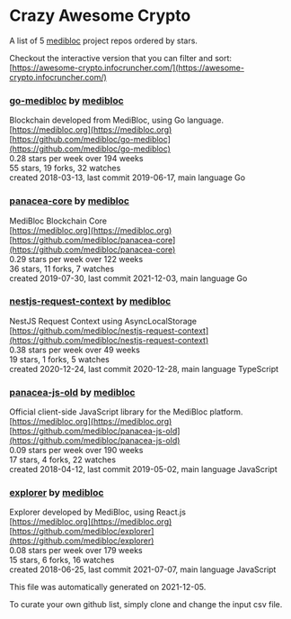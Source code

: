 # Crazy Awesome Crypto
A list of 5 [medibloc](https://github.com/medibloc) project repos ordered by stars.  

Checkout the interactive version that you can filter and sort: 
[https://awesome-crypto.infocruncher.com/](https://awesome-crypto.infocruncher.com/)  


### [go-medibloc](https://github.com/medibloc/go-medibloc) by [medibloc](https://github.com/medibloc)  
Blockchain developed from MediBloc, using Go language.  
[https://medibloc.org](https://medibloc.org)  
[https://github.com/medibloc/go-medibloc](https://github.com/medibloc/go-medibloc)  
0.28 stars per week over 194 weeks  
55 stars, 19 forks, 32 watches  
created 2018-03-13, last commit 2019-06-17, main language Go  


### [panacea-core](https://github.com/medibloc/panacea-core) by [medibloc](https://github.com/medibloc)  
MediBloc Blockchain Core  
[https://medibloc.org](https://medibloc.org)  
[https://github.com/medibloc/panacea-core](https://github.com/medibloc/panacea-core)  
0.29 stars per week over 122 weeks  
36 stars, 11 forks, 7 watches  
created 2019-07-30, last commit 2021-12-03, main language Go  


### [nestjs-request-context](https://github.com/medibloc/nestjs-request-context) by [medibloc](https://github.com/medibloc)  
NestJS Request Context using AsyncLocalStorage  
[https://github.com/medibloc/nestjs-request-context](https://github.com/medibloc/nestjs-request-context)  
0.38 stars per week over 49 weeks  
19 stars, 1 forks, 5 watches  
created 2020-12-24, last commit 2020-12-28, main language TypeScript  


### [panacea-js-old](https://github.com/medibloc/panacea-js-old) by [medibloc](https://github.com/medibloc)  
Official client-side JavaScript library for the MediBloc platform.  
[https://medibloc.org](https://medibloc.org)  
[https://github.com/medibloc/panacea-js-old](https://github.com/medibloc/panacea-js-old)  
0.09 stars per week over 190 weeks  
17 stars, 4 forks, 22 watches  
created 2018-04-12, last commit 2019-05-02, main language JavaScript  


### [explorer](https://github.com/medibloc/explorer) by [medibloc](https://github.com/medibloc)  
Explorer developed by MediBloc, using React.js  
[https://medibloc.org](https://medibloc.org)  
[https://github.com/medibloc/explorer](https://github.com/medibloc/explorer)  
0.08 stars per week over 179 weeks  
15 stars, 6 forks, 16 watches  
created 2018-06-25, last commit 2021-07-07, main language JavaScript  


This file was automatically generated on 2021-12-05.  

To curate your own github list, simply clone and change the input csv file.  